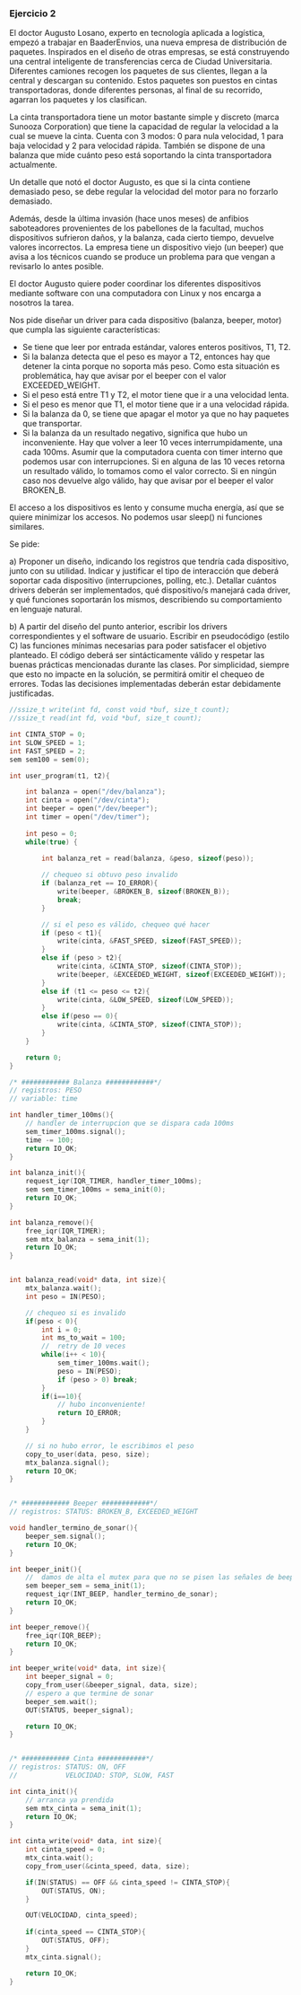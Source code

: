 ### Ejercicio 2

El doctor Augusto Losano, experto en tecnología aplicada a logística, empezó a trabajar en BaaderEnvios, una nueva empresa de distribución de paquetes. Inspirados en el diseño de otras empresas, se está construyendo una central inteligente de transferencias cerca de Ciudad Universitaria. Diferentes camiones recogen los paquetes de sus clientes, llegan a la central y descargan su contenido. Estos paquetes son puestos en cintas transportadoras, donde diferentes personas, al final de su recorrido, agarran los paquetes y los clasifican.  

La cinta transportadora tiene un motor bastante simple y discreto (marca Sunooza Corporation) que tiene la capacidad de regular la velocidad a la cual se mueve la cinta. Cuenta con 3 modos: 0 para nula velocidad, 1 para baja velocidad y 2 para velocidad rápida. También se dispone de una balanza que mide cuánto peso está soportando la cinta transportadora actualmente.  

Un detalle que notó el doctor Augusto, es que si la cinta contiene demasiado peso, se debe regular la velocidad del motor para no forzarlo demasiado.  

Además, desde la última invasión (hace unos meses) de anfibios saboteadores provenientes de los pabellones de la facultad, muchos dispositivos sufrieron daños, y la balanza, cada cierto tiempo, devuelve valores incorrectos. La empresa tiene un dispositivo viejo (un beeper) que avisa a los técnicos cuando se produce un problema para que vengan a revisarlo lo antes posible.  

El doctor Augusto quiere poder coordinar los diferentes dispositivos mediante software con una computadora con Linux y nos encarga a nosotros la tarea.  

Nos pide diseñar un driver para cada dispositivo (balanza, beeper, motor) que cumpla las siguiente características:

- Se tiene que leer por entrada estándar, valores enteros positivos, T1, T2.
- Si la balanza detecta que el peso es mayor a T2, entonces hay que detener la cinta porque no soporta más peso. Como esta situación es problemática, hay que avisar por el beeper con el valor EXCEEDED_WEIGHT.
- Si el peso está entre T1 y T2, el motor tiene que ir a una velocidad lenta.
- Si el peso es menor que T1, el motor tiene que ir a una velocidad rápida.
- Si la balanza da 0, se tiene que apagar el motor ya que no hay paquetes que transportar.
- Si la balanza da un resultado negativo, significa que hubo un inconveniente. Hay que volver a leer 10 veces interrumpidamente, una cada 100ms. Asumir que la computadora cuenta con timer interno que podemos usar con interrupciones. Si en alguna de las 10 veces retorna un resultado válido, lo tomamos como el valor correcto. Si en ningún caso nos devuelve algo válido, hay que avisar por el beeper el valor BROKEN_B.  

El acceso a los dispositivos es lento y consume mucha energía, así que se quiere minimizar los accesos. No podemos usar sleep() ni funciones similares.

Se pide:

a) Proponer un diseño, indicando los registros que tendría cada dispositivo, junto con su utilidad. Indicar y justificar el tipo de interacción que deberá soportar cada dispositivo (interrupciones, polling, etc.). Detallar cuántos drivers deberán ser implementados, qué dispositivo/s manejará cada driver, y qué funciones soportarán los mismos, describiendo su comportamiento en lenguaje natural.  

b) A partir del diseño del punto anterior, escribir los drivers correspondientes y el software de usuario. Escribir en pseudocódigo (estilo C) las funciones mínimas necesarias para poder satisfacer el objetivo planteado. El código deberá ser sintácticamente válido y respetar las buenas prácticas mencionadas durante las clases. Por simplicidad, siempre que esto no impacte en la solución, se permitirá omitir el chequeo de errores. Todas las decisiones implementadas deberán estar debidamente justificadas.

```c++
//ssize_t write(int fd, const void *buf, size_t count);
//ssize_t read(int fd, void *buf, size_t count);

int CINTA_STOP = 0;
int SLOW_SPEED = 1;
int FAST_SPEED = 2;
sem sem100 = sem(0);

int user_program(t1, t2){

    int balanza = open("/dev/balanza");
    int cinta = open("/dev/cinta");
    int beeper = open("/dev/beeper");
    int timer = open("/dev/timer");
    
    int peso = 0;
    while(true) {
        
        int balanza_ret = read(balanza, &peso, sizeof(peso));

		// chequeo si obtuvo peso invalido
        if (balanza_ret == IO_ERROR){
	        write(beeper, &BROKEN_B, sizeof(BROKEN_B));
	        break;
        }

		// si el peso es válido, chequeo qué hacer
        if (peso < t1){
            write(cinta, &FAST_SPEED, sizeof(FAST_SPEED));
        }
        else if (peso > t2){
            write(cinta, &CINTA_STOP, sizeof(CINTA_STOP));
            write(beeper, &EXCEEDED_WEIGHT, sizeof(EXCEEDED_WEIGHT));
        }
        else if (t1 <= peso <= t2){
            write(cinta, &LOW_SPEED, sizeof(LOW_SPEED));
        }
        else if(peso == 0){
            write(cinta, &CINTA_STOP, sizeof(CINTA_STOP));
        }
    }

	return 0;
}
```

```c++
/* ############ Balanza ############*/
// registros: PESO
// variable: time

int handler_timer_100ms(){
	// handler de interrupcion que se dispara cada 100ms
	sem_timer_100ms.signal();
	time -= 100;
	return IO_OK;
}

int balanza_init(){
	request_iqr(IQR_TIMER, handler_timer_100ms);
	sem sem_timer_100ms = sema_init(0);
    return IO_OK;
}

int balanza_remove(){
	free_iqr(IQR_TIMER);
	sem mtx_balanza = sema_init(1);
	return IO_OK;
}


int balanza_read(void* data, int size){
	mtx_balanza.wait();
    int peso = IN(PESO);

	// chequeo si es invalido
	if(peso < 0){
		int i = 0;
		int ms_to_wait = 100;
		//  retry de 10 veces
		while(i++ < 10){
			sem_timer_100ms.wait();
			peso = IN(PESO);
			if (peso > 0) break;
		}
		if(i==10){
			// hubo inconveniente!
			return IO_ERROR;
		}
    }

	// si no hubo error, le escribimos el peso
    copy_to_user(data, peso, size);
    mtx_balanza.signal();
    return IO_OK;
}


/* ############ Beeper ############*/
// registros: STATUS: BROKEN_B, EXCEEDED_WEIGHT

void handler_termino_de_sonar(){
    beeper_sem.signal();
    return IO_OK;
}

int beeper_init(){
    //  damos de alta el mutex para que no se pisen las señales de beep
    sem beeper_sem = sema_init(1);
	request_iqr(INT_BEEP, handler_termino_de_sonar);
	return IO_OK;
}

int beeper_remove(){
	free_iqr(IQR_BEEP);
	return IO_OK;
}

int beeper_write(void* data, int size){
    int beeper_signal = 0;
    copy_from_user(&beeper_signal, data, size);
	// espero a que termine de sonar
    beeper_sem.wait();
    OUT(STATUS, beeper_signal);

	return IO_OK;
}


/* ############ Cinta ############*/
// registros: STATUS: ON, OFF
//            VELOCIDAD: STOP, SLOW, FAST

int cinta_init(){
	// arranca ya prendida
	sem mtx_cinta = sema_init(1);
	return IO_OK;
}

int cinta_write(void* data, int size){
    int cinta_speed = 0;
    mtx_cinta.wait();
    copy_from_user(&cinta_speed, data, size);

	if(IN(STATUS) == OFF && cinta_speed != CINTA_STOP){
		OUT(STATUS, ON);
	}

	OUT(VELOCIDAD, cinta_speed);
	
	if(cinta_speed == CINTA_STOP){
		OUT(STATUS, OFF);
	}
	mtx_cinta.signal();

	return IO_OK;
}

```